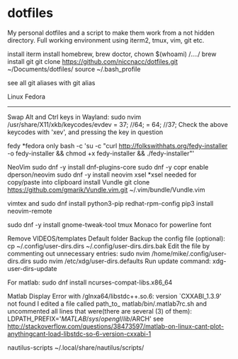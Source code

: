 dotfiles
========

My personal dotfiles and a script to make them work from a not hidden directory.
Full working environment using iterm2, tmux, vim, git etc.

install iterm
install homebrew, brew doctor, chown $(whoami) /..../
brew install git
git clone https://github.com/niccnacc/dotfiles.git ~/Documents/dotfiles/
source ~/.bash_profile

see all git aliases with git alias



Linux Fedora
____________
Swap Alt and Ctrl keys in Wayland:
sudo nvim /usr/share/X11/xkb/keycodes/evdev
<LALT> = 37; //64;
<LCTL> = 64; //37;
Check the above keycodes with 'xev', and pressing the key in question

fedy  *fedora only
bash -c 'su -c "curl http://folkswithhats.org/fedy-installer -o fedy-installer && chmod +x fedy-installer && ./fedy-installer"'

NeoVim
sudo dnf -y install dnf-plugins-core
sudo dnf -y copr enable dperson/neovim
sudo dnf -y install neovim xsel
*xsel needed for copy/paste into clipboard
install Vundle git clone https://github.com/gmarik/Vundle.vim.git ~/.vim/bundle/Vundle.vim

vimtex and 
sudo dnf install python3-pip redhat-rpm-config
pip3 install neovim-remote


sudo dnf -y install gnome-tweak-tool tmux
Monaco for powerline font

Remove VIDEOS/templates Default folder
Backup the config file (optional):
cp ~/.config/user-dirs.dirs ~/.config/user-dirs.dirs.bak
Edit the file by commenting out unnecessary entries:
sudo nvim /home/mike/.config/user-dirs.dirs
sudo nvim /etc/xdg/user-dirs.defaults
Run update command:
xdg-user-dirs-update


For matlab:
sudo dnf install ncurses-compat-libs.x86_64

Matlab Display Error with 
/glnxa64/libstdc++.so.6: version `CXXABI_1.3.9' not found 
I edited a file called path_to_ matlab/bin/.matlab7rc.sh and uncommented all lines that were(there are several (3) of them): LDPATH_PREFIX='$MATLAB/sys/opengl/lib/$ARCH'
see
http://stackoverflow.com/questions/38473597/matlab-on-linux-cant-plot-anythingcant-load-libstdc-so-6-version-cxxabi-1


nautilus-scripts
~/.local/share/nautilus/scripts/
